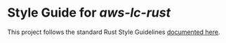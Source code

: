 # Style Guide for *aws-lc-rust*

This project follows the standard Rust Style Guidelines [documented here](https://github.com/rust-lang/fmt-rfcs/blob/master/guide/guide.md).